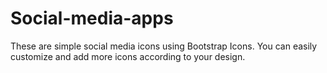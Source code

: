 # Social-media-apps

These are simple social media icons using Bootstrap Icons. You can easily customize and add more icons according to your design.
